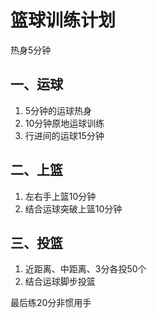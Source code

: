 # 篮球训练计划

热身5分钟

## 一、运球

1. 5分钟的运球热身
2. 10分钟原地运球训练
3. 行进间的运球15分钟

## 二、上篮

1. 左右手上篮10分钟
2. 结合运球突破上篮10分钟

## 三、投篮

1. 近距离、中距离、3分各投50个
2. 结合运球脚步投篮



最后练20分非惯用手

